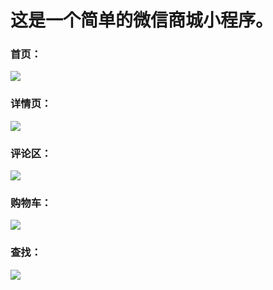 # 这是一个简单的微信商城小程序。
### 首页：
![ ](./readmeimg/1.png )
### 详情页：
![](./readmeimg/2.png) 
### 评论区：
![](./readmeimg/3.png) 
### 购物车：
![](./readmeimg/5.png) 
### 查找：
![](./readmeimg/4.png)